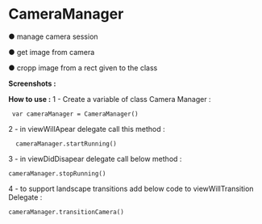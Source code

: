 # CameraManager
● manage camera session 

● get image from camera 

● cropp image from a rect given to the class

**Screenshots :** 

**How to use :**
1 - Create a variable of class Camera Manager :

`  var cameraManager = CameraManager() `

2 - in viewWillApear delegate call this method : 

`   cameraManager.startRunning() `

3 - in viewDidDisapear delegate call below method :

` cameraManager.stopRunning() `

4 - to support landscape transitions add below code to viewWillTransition Delegate : 

` cameraManager.transitionCamera() `

